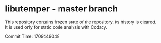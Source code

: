 # libutemper - master branch

This repository contains frozen state of the repository.
Its history is cleared. It is used only for static code
analysis with Codacy.

Commit Time: 1709449048